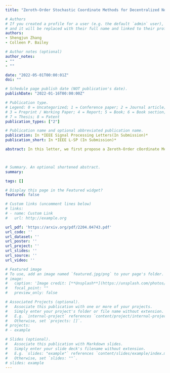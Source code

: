 ```yaml
---
title: "Zeroth-Order Stochastic Coordinate Methods for Decentralized Non-convex Optimization"

# Authors
# If you created a profile for a user (e.g. the default `admin` user), write the username (folder name) here 
# and it will be replaced with their full name and linked to their profile.
authors:
- Shengjun Zhang
- Colleen P. Bailey

# Author notes (optional)
author_notes:
- ""
- ""

date: "2022-05-01T00:00:01Z"
doi: ""

# Schedule page publish date (NOT publication's date).
publishDate: "2022-01-16T00:00:00Z"

# Publication type.
# Legend: 0 = Uncategorized; 1 = Conference paper; 2 = Journal article;
# 3 = Preprint / Working Paper; 4 = Report; 5 = Book; 6 = Book section;
# 7 = Thesis; 8 = Patent
publication_types: ["2"]

# Publication name and optional abbreviated publication name.
publication: In *IEEE Signal Processing Letters(In Submission)*
publication_short: In *IEEE L-SP (In Submission)*

abstract: In this letter, we first propose a Zeroth-Order cOordinate Method (ZOOM) to solve the stochastic optimization problem over a decentralized network with only zeroth-order (ZO) oracle feedback available. Moreover, we equip a simple mechanism "powerball" to ZOOM and propose ZOOM-PB to accelerate the convergence of ZOOM. Compared with the existing methods, we verify the proposed algorithms through two benchmark examples in the literature, namely the black-box binary classification and the generating adversarial examples from black-box DNNs in order to compare with the existing state-of-the-art centralized and distributed ZO algorithms. The numerical results demonstrate a faster convergence rate of the proposed algorithms.



# Summary. An optional shortened abstract.
summary:

tags: []

# Display this page in the Featured widget?
featured: false

# Custom links (uncomment lines below)
# links:
# - name: Custom Link
#   url: http://example.org

url_pdf: 'https://arxiv.org/pdf/2204.04743.pdf'
url_code: ''
url_dataset: ''
url_poster: ''
url_project: ''
url_slides: ''
url_source: ''
url_video: ''

# Featured image
# To use, add an image named `featured.jpg/png` to your page's folder. 
# image:
#   caption: 'Image credit: [**Unsplash**](https://unsplash.com/photos/pLCdAaMFLTE)'
#   focal_point: ""
#   preview_only: false

# Associated Projects (optional).
#   Associate this publication with one or more of your projects.
#   Simply enter your project's folder or file name without extension.
#   E.g. `internal-project` references `content/project/internal-project/index.md`.
#   Otherwise, set `projects: []`.
# projects:
# - example

# Slides (optional).
#   Associate this publication with Markdown slides.
#   Simply enter your slide deck's filename without extension.
#   E.g. `slides: "example"` references `content/slides/example/index.md`.
#   Otherwise, set `slides: ""`.
# slides: example
---
```


<!-- {{% callout note %}}
Click the *Cite* button above to demo the feature to enable visitors to import publication metadata into their reference management software.
{{% /callout %}}

{{% callout note %}}
Create your slides in Markdown - click the *Slides* button to check out the example.
{{% /callout %}}

Supplementary notes can be added here, including [code, math, and images](https://wowchemy.com/docs/writing-markdown-latex/). -->
